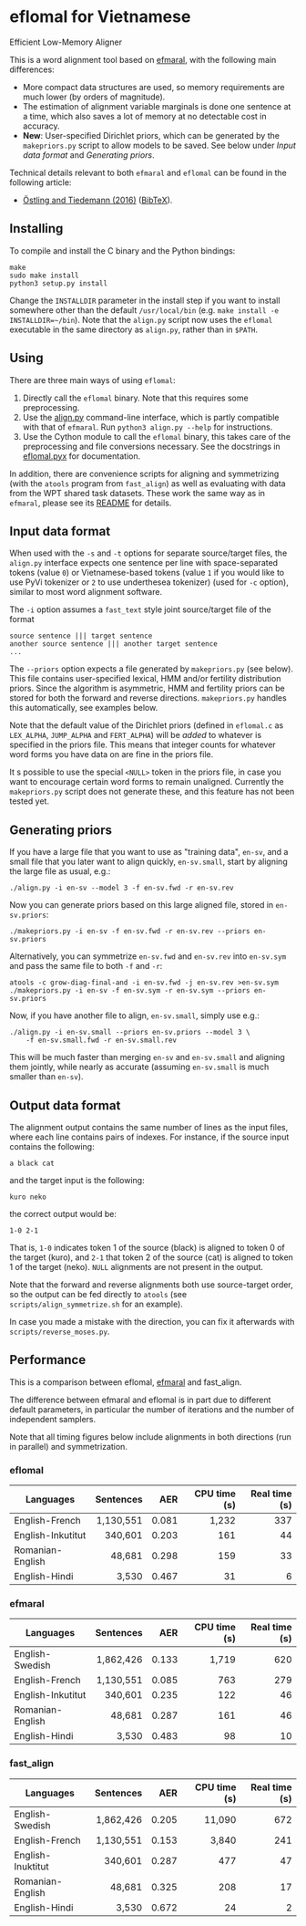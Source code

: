 # eflomal for Vietnamese

Efficient Low-Memory Aligner

This is a word alignment tool based on
[efmaral](https://github.com/robertostling/efmaral), with the following main
differences:
 * More compact data structures are used, so memory requirements are much
   lower (by orders of magnitude).
 * The estimation of alignment variable marginals is done one sentence at a
   time, which also saves a lot of memory at no detectable cost in accuracy.
 * **New**: User-specified Dirichlet priors, which can be generated by the
   `makepriors.py` script to allow models to be saved. See below under
   *Input data format* and *Generating priors*.

Technical details relevant to both `efmaral` and `eflomal` can be found in
the following article:
 * [Östling and Tiedemann (2016)](https://ufal.mff.cuni.cz/pbml/106/art-ostling-tiedemann.pdf) ([BibTeX](http://www.robos.org/sections/research/robert_bib.html#Ostling2016efmaral)).

## Installing

To compile and install the C binary and the Python bindings:

    make
    sudo make install
    python3 setup.py install

Change the `INSTALLDIR` parameter in the install step if you want to install somewhere
other than the default `/usr/local/bin` (e.g. `make install -e INSTALLDIR=~/bin`).
Note that the `align.py` script now uses the `eflomal` executable in the same directory
as `align.py`, rather than in `$PATH`.


## Using

There are three main ways of using `eflomal`:

 1. Directly call the `eflomal` binary. Note that this requires some
    preprocessing.
 2. Use the [align.py](./align.py) command-line interface, which is partly
    compatible with that of `efmaral`. Run `python3 align.py --help` for
    instructions.
 3. Use the Cython module to call the `eflomal` binary, this takes care of
    the preprocessing and file conversions necessary. See the docstrings
    in [eflomal.pyx](./python/eflomal/eflomal.pyx) for documentation.

In addition, there are convenience scripts for aligning and symmetrizing (with
the `atools` program from `fast_align`) as well as evaluating with data from
the WPT shared task datasets. These work the same way as in `efmaral`,
please see its
[README](https://github.com/robertostling/efmaral/blob/master/README.md) for
details.

## Input data format

When used with the `-s` and `-t` options for separate source/target files, the
`align.py` interface expects one sentence per line with space-separated
tokens (value `0`) or Vietnamese-based tokens (value `1` if you would like to 
use PyVi tokenizer or `2` to use underthesea tokenizer) (used for `-c` option), 
similar to most word alignment software.

The `-i` option assumes a `fast_text` style joint source/target file of the
format
```
source sentence ||| target sentence
another source sentence ||| another target sentence
...
```

The `--priors` option expects a file generated by `makepriors.py` (see below).
This file contains user-specified lexical, HMM and/or fertility distribution
priors. Since the algorithm is asymmetric, HMM and fertility priors can be
stored for both the forward and reverse directions. `makepriors.py` handles
this automatically, see examples below.

Note that the default value of the Dirichlet priors (defined in `eflomal.c` as
`LEX_ALPHA`, `JUMP_ALPHA` and `FERT_ALPHA`) will be *added* to whatever is
specified in the priors file. This means that integer counts for whatever word
forms you have data on are fine in the priors file.

It s possible to use the special `<NULL>` token in the priors file, in case
you want to encourage certain word forms to remain unaligned.
Currently the `makepriors.py` script does not generate these, and this feature
has not been tested yet.

## Generating priors

If you have a large file that you want to use as "training data", `en-sv`, and
a small file  that you later want to align quickly, `en-sv.small`, start by
aligning the large file as usual, e.g.:

    ./align.py -i en-sv --model 3 -f en-sv.fwd -r en-sv.rev

Now you can generate priors based on this large aligned file, stored in
`en-sv.priors`:

    ./makepriors.py -i en-sv -f en-sv.fwd -r en-sv.rev --priors en-sv.priors

Alternatively, you can symmetrize `en-sv.fwd` and `en-sv.rev` into `en-sv.sym`
and pass the same file to both `-f` and `-r`:

    atools -c grow-diag-final-and -i en-sv.fwd -j en-sv.rev >en-sv.sym
    ./makepriors.py -i en-sv -f en-sv.sym -r en-sv.sym --priors en-sv.priors

Now, if you have another file to align, `en-sv.small`, simply use e.g.:

    ./align.py -i en-sv.small --priors en-sv.priors --model 3 \
        -f en-sv.small.fwd -r en-sv.small.rev

This will be much faster than merging `en-sv` and `en-sv.small` and aligning
them jointly, while nearly as accurate (assuming `en-sv.small` is much smaller
than `en-sv`).

## Output data format

The alignment output contains the same number of lines as the input files,
where each line contains pairs of indexes. For instance, if the source input
contains the following:

    a black cat

and the target input is the following:

    kuro neko

the correct output would be:

    1-0 2-1

That is, `1-0` indicates token 1 of the source (black) is aligned to token 0
of the target (kuro), and `2-1` that token 2 of the source (cat) is aligned to
token 1 of the target (neko). `NULL` alignments are not present in the output.

Note that the forward and reverse alignments both use source-target order, so
the output can be fed directly to `atools` (see `scripts/align_symmetrize.sh`
for an example).

In case you made a mistake with the direction, you can fix it afterwards with
`scripts/reverse_moses.py`.

## Performance

This is a comparison between eflomal,
[efmaral](https://github.com/robertostling/efmaral) and fast_align.

The difference between efmaral and eflomal is in part due to different default
parameters, in particular the number of iterations and the number of
independent samplers.

Note that all timing figures below include alignments in both directions
(run in parallel) and symmetrization.

### eflomal

| Languages | Sentences | AER | CPU time (s) | Real time (s) |
| --------- | ---------:| ---:| ------------:| -------------:|
| English-French | 1,130,551 | 0.081 | 1,232 | 337 |
| English-Inkutitut | 340,601 | 0.203 | 161 | 44 |
| Romanian-English | 48,681 | 0.298 | 159 | 33 |
| English-Hindi | 3,530 | 0.467 | 31 | 6 |

### efmaral

| Languages | Sentences | AER | CPU time (s) | Real time (s) |
| --------- | ---------:| ---:| ------------:| -------------:|
| English-Swedish | 1,862,426 | 0.133 | 1,719 | 620 |
| English-French | 1,130,551 | 0.085 | 763 | 279 |
| English-Inkutitut | 340,601 | 0.235 | 122 | 46 |
| Romanian-English | 48,681 | 0.287 | 161 | 46 |
| English-Hindi | 3,530 | 0.483 | 98 | 10 |

### fast_align

| Languages | Sentences | AER | CPU time (s) | Real time (s) |
| --------- | ---------:| ---:| ------------:| -------------:|
| English-Swedish | 1,862,426 | 0.205 | 11,090 | 672 |
| English-French | 1,130,551 | 0.153 | 3,840 | 241 |
| English-Inuktitut | 340,601 | 0.287 | 477 | 47 |
| Romanian-English | 48,681 | 0.325 | 208 | 17 |
| English-Hindi | 3,530 | 0.672 | 24 | 2 |


